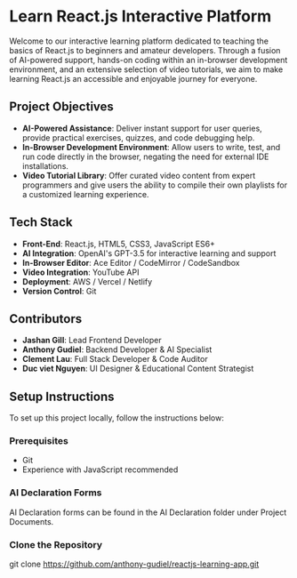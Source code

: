 # Learn React.js Interactive Platform

Welcome to our interactive learning platform dedicated to teaching the basics of React.js to beginners and amateur developers. Through a fusion of AI-powered support, hands-on coding within an in-browser development environment, and an extensive selection of video tutorials, we aim to make learning React.js an accessible and enjoyable journey for everyone.

## Project Objectives

- **AI-Powered Assistance**: Deliver instant support for user queries, provide practical exercises, quizzes, and code debugging help.
- **In-Browser Development Environment**: Allow users to write, test, and run code directly in the browser, negating the need for external IDE installations.
- **Video Tutorial Library**: Offer curated video content from expert programmers and give users the ability to compile their own playlists for a customized learning experience.

## Tech Stack

- **Front-End**: React.js, HTML5, CSS3, JavaScript ES6+
- **AI Integration**: OpenAI's GPT-3.5 for interactive learning and support
- **In-Browser Editor**: Ace Editor / CodeMirror / CodeSandbox
- **Video Integration**: YouTube API
- **Deployment**: AWS / Vercel / Netlify
- **Version Control**: Git

## Contributors

- **Jashan Gill**: Lead Frontend Developer
- **Anthony Gudiel**: Backend Developer & AI Specialist
- **Clement Lau**: Full Stack Developer & Code Auditor
- **Duc viet Nguyen**: UI Designer & Educational Content Strategist


## Setup Instructions

To set up this project locally, follow the instructions below:

### Prerequisites

- Git
- Experience with JavaScript recommended

### AI Declaration Forms

AI Declaration forms can be found in the AI Declaration folder under Project Documents.

### Clone the Repository

git clone https://github.com/anthony-gudiel/reactjs-learning-app.git

